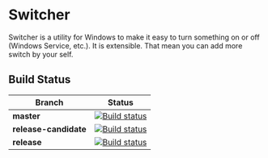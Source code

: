 Switcher
=======

Switcher is a utility for Windows to make it easy to turn something on or off (Windows Service, etc.). It is extensible. That mean you can add more switch by your self.

Build Status
------------

|Branch               |Status                                                                                                                                                                                       |
|---------------------|---------------------------------------------------------------------------------------------------------------------------------------------------------------------------------------------|
|**master**           |[![Build status](https://ci.appveyor.com/api/projects/status/kmjdr3wsr021663t/branch/master?svg=true)](https://ci.appveyor.com/project/ExUltima/switcher/branch/master)                      |
|**release-candidate**|[![Build status](https://ci.appveyor.com/api/projects/status/kmjdr3wsr021663t/branch/release-candidate?svg=true)](https://ci.appveyor.com/project/ExUltima/switcher/branch/release-candidate)|
|**release**          |[![Build status](https://ci.appveyor.com/api/projects/status/kmjdr3wsr021663t/branch/release?svg=true)](https://ci.appveyor.com/project/ExUltima/switcher/branch/release)                    |
